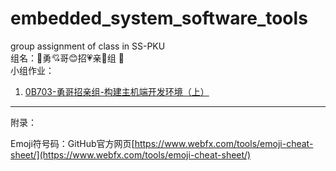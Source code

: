 # embedded_system_software_tools
group assignment of class in SS-PKU<br>
组名：:heartbeat:勇:cupid:哥:blush:招:heartpulse:亲:revolving_hearts:组 :sparkling_heart:<br>
小组作业：
1. [0B703-勇哥招亲组-构建主机端开发环境（上）](./0B703-勇哥招亲组-构建主机端开发环境（上）.md)


  
--------------
附录：

Emoji符号码：GitHub官方网页[https://www.webfx.com/tools/emoji-cheat-sheet/](https://www.webfx.com/tools/emoji-cheat-sheet/)

